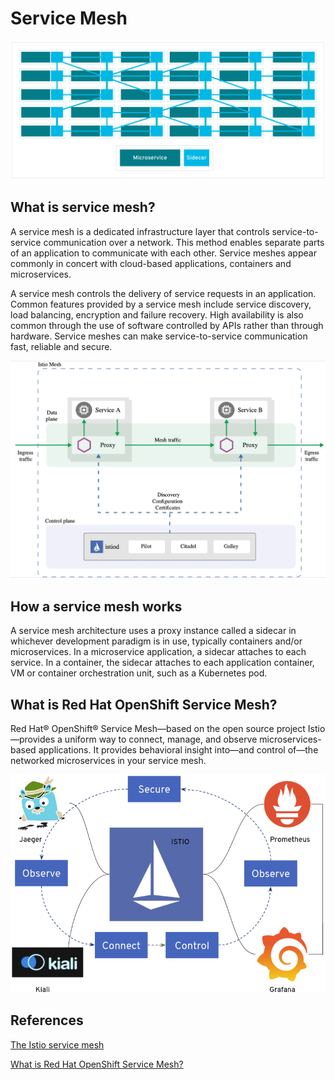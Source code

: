 # Service Mesh

![Service Mesh](image/service-mesh/service-mesh.png)

## What is service mesh?

A service mesh is a dedicated infrastructure layer that controls service-to-service communication over a network. This method enables separate parts of an application to communicate with each other. Service meshes appear commonly in concert with cloud-based applications, containers and microservices.

A service mesh controls the delivery of service requests in an application. Common features provided by a service mesh include service discovery, load balancing, encryption and failure recovery. High availability is also common through the use of software controlled by APIs rather than through hardware. Service meshes can make service-to-service communication fast, reliable and secure.

![Istio architecture](image/service-mesh/istio-arch.webp)

## How a service mesh works

A service mesh architecture uses a proxy instance called a sidecar in whichever development paradigm is in use, typically containers and/or microservices. In a microservice application, a sidecar attaches to each service. In a container, the sidecar attaches to each application container, VM or container orchestration unit, such as a Kubernetes pod.

## What is Red Hat OpenShift Service Mesh?

Red Hat® OpenShift® Service Mesh—based on the open source project Istio —provides a uniform way to connect, manage, and observe microservices-based applications. It provides behavioral insight into—and control of—the networked microservices in your service mesh.

![OpenShift Service Mesh](image/service-mesh/ocp-service-mesh.png)

## References

[The Istio service mesh](https://istio.io/latest/about/service-mesh/)

[What is Red Hat OpenShift Service Mesh?](https://www.redhat.com/en/technologies/cloud-computing/openshift/what-is-openshift-service-mesh)
